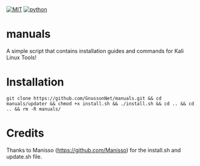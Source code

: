 [![MIT](https://img.shields.io/packagist/l/doctrine/orm.svg)](https://github.com/GnussonNet/manuals/blob/master/LICENSE) 
[![python](https://img.shields.io/badge/python-2.7-brightgreen.svg)](https://www.python.org/downloads/release/python-2714/)
# manuals
A simple script that contains installation guides and commands for Kali Linux Tools!

# Installation
`git clone https://github.com/GnussonNet/manuals.git && cd manuals/updater && chmod +x install.sh && ./install.sh && cd .. && cd .. && rm -R manuals/`

# Credits
Thanks to Manisso (https://github.com/Manisso) for the install.sh and update.sh file. 

